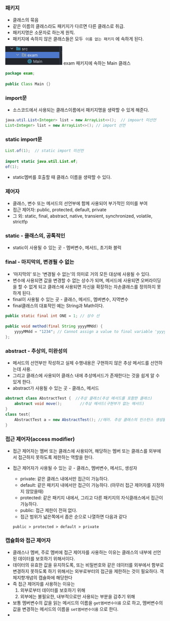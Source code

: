 ### **패키지**

- 클래스의 묶음
- 같은 이름의 클래스라도 패키지가 다르면 다른 클래스로 취급.
- 패키지명은 소문자로 하는게 원칙.
- 패키지에 속하지 않은 클래스들은 모두  `이름 없는 패키지` 에 속하게 된다.

![img.png](img.png)
exam 패키지에 속하는 Main 클래스

```java
package exam;

public Class Main {}
```


### import문

- 소스코드에서 사용되는 클래스이름에서 패키지명을 생략할 수 있게 해준다.
```java
java.util.List<Integer> list = new ArrayList<>();  // impoart 미선언
List<Integer> list = new ArrayList<>(); // import 선언
```

### static import문
```java
List.of(1);  // static import 미선언

import static java.util.List.of;
of(1);
```
- static멤버를 호출할 때 클래스 이름을 생략할 수 있다.

### 제어자

- 클래스, 변수 또는 메서드의 선언부에 함께 사용되어 부가적인 의미를 부여
- 접근 제어자: public, protected, default, private
- 그 외: static, final, abstract, native, transient, synchronized, volatile, strictfp


### static - 클래스의, 공톡적인

- static이 사용될 수 있는 곳 - 멤버변수, 메서드, 초기화 블럭 

### final - 마지막의, 변경될 수 없는

- ‘마지막의’ 또는 ‘변경될 수 없는’의 의미로 거의 모든 대상에 사용될 수 있다.
- 변수에 사용되면 값을 변경할 수 없는 상수가 되며, 메서드에 사용되면 오버라이딩을 할 수 없게 되고 클래스에 사용되면 자신을 확장하는 자손클래스를 정의하지 못하게 된다.
- final이 사용될 수 있는 곳 - 클래스, 메서드, 멤버변수, 지역변수
- final클래스의 대표적인 예는 String과 Math이다.

```java
public static final int ONE = 1; // 상수 선

public void method(final String yyyyMMdd) {
    yyyyMMdd = "1234"; // Cannot assign a value to final variable 'yyyyMMdd' 에러 발생
};
```

### abstract - 추상의, 미완성의

- 메서드의 선언부만 작성하고 실제 수행내용은 구현하지 않은 추상 메서드를 선언하는데 사용.
- 그리고 클래스에 사용되어 클래스 내에 추상메서드가 존재한다는 것을 쉽게 알 수 있게 한다.
- abstract가 사용될 수 있는 곳 - 클래스, 메서드


```java
abstract class AbstractTest {  //추상 클래스(추상 메서드를 포함한 클래스)
	abstract void move();        //추상 메서드(구현부가 없는 메서드)
}
class test{
    AbstractTest a = new AbstractTest(); //에러. 추상 클래스의 인스턴스 생성불가
}
```


### 접근 제어자(access modifier)

- 접근 제어자는 멤버 또는 클래스에 사용되어, 해당하는 멤버 또는 클래스를 외부에서 접근하지 못하도록 제한하는 역할을 한다.
- 접근 제어자가 사용될 수 있는 곳 - 클래스, 멤버변수, 메서드, 생성자
    - private: 같은 클래스 내에서만 접근이 가능하다.
    - default: 같은 패키지 내에서만 접근이 가능하다. (아무러 접근 제어자를 지정하지 않았을때)
    - protected: 같은 패키지 내에서, 그리고 다른 패키지의 자식클래스에서 접근이 가능하다.
    - public: 접근 제한이 전혀 없다.
    - 접근 범위가 넓은쪽에서 좁은 순으로 나열하면 다음과 같다

    ```
    public > protected > default > private
    ```


### 캡슐화와 접근 제어자

- 클래스나 멤버, 주로 멤버에 접근 제어자를 사용하는 이유는 클래스의 내부에 선언된 데이터를 보호하기 위해서이다.
- 데이터의 유효한 값을 유지하도록, 또는 비밀번호와 같은 데이터를 외부에서 함부로 변경하지 못하도록 하기 위해서는 외부로부터의 접근을 제한하는 것이 필요하다. 객체지향개념의 캡슐화에 해당한다
- 즉 접근 제어자를 사용하는 이유는
    1. 외부로부터 데이터를 보호하기 위해
    2. 외부에는 불필요한, 내부적으로만 사용되는 부분을 감추기 위해
- 보통 멤버변수의 값을 읽는 메서드의 이름을 `get멤버변수이름` 으로 하고, 멤버변수의 값을 변경하는 메서드의 이름을 `set멤버변수이름` 으로 한다.
- 